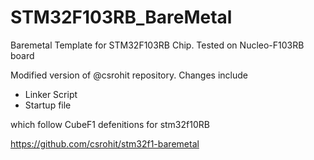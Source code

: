 # STM32F103RB_BareMetal
Baremetal Template for STM32F103RB Chip. Tested on Nucleo-F103RB board

Modified version of @csrohit repository.
Changes include 
- Linker Script
- Startup file

which follow CubeF1 defenitions for stm32f10RB

https://github.com/csrohit/stm32f1-baremetal
